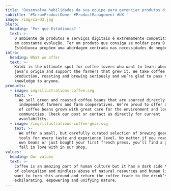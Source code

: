 ```yaml
---
title: 'Desenvolva habilidades da sua equipe para gerenciar produtos digitais. '
subtitle: '#ScrumProductOwner #ProductManagement #UX '
image: /img/card3.jpg
blurb:
  heading: 'Por que Estúdiooca? '
  text: >-
    O ambiente de produtos e serviços digitais é extremamente competitivo e está
    em constante evolução. Ter um produto que consiga se moldar para O
    Estúdiooca propõem uma abordagem centrada nas necessidades do negócio
intro:
  heading: What we offer
  text: >-
    Kaldi is the ultimate spot for coffee lovers who want to learn about their
    java’s origin and support the farmers that grew it. We take coffee
    production, roasting and brewing seriously and we’re glad to pass that
    knowledge to anyone.
products:
  - image: img/illustrations-coffee.svg
    text: >-
      We sell green and roasted coffee beans that are sourced directly from
      independent farmers and farm cooperatives. We’re proud to offer a variety
      of coffee beans grown with great care for the environment and local
      communities. Check our post or contact us directly for current
      availability.
  - image: /img/illustrations-coffee-gear.svg
    text: >-
      We offer a small, but carefully curated selection of brewing gear and
      tools for every taste and experience level. No matter if you roast your
      own beans or just bought your first french press, you’ll find a gadget to
      fall in love with in our shop.
values:
  heading: Our values
  text: >-
    Coffee is an amazing part of human culture but it has a dark side too – one
    of colonialism and mindless abuse of natural resources and human lives. We
    want to turn this around and return the coffee trade to the drink’s
    exhilarating, empowering and unifying nature.
---
```


